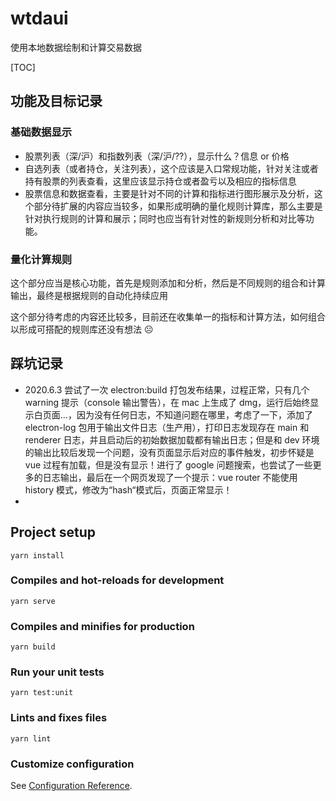 # wtdaui

使用本地数据绘制和计算交易数据

[TOC]

## 功能及目标记录

### 基础数据显示

-   股票列表（深/沪）和指数列表（深/沪/??），显示什么？信息 or 价格
-   自选列表（或者持仓，关注列表），这个应该是入口常规功能，针对关注或者持有股票的列表查看，这里应该显示持仓或者盈亏以及相应的指标信息
-   股票信息和数据查看，主要是针对不同的计算和指标进行图形展示及分析，这个部分待扩展的内容应当较多，如果形成明确的量化规则计算库，那么主要是针对执行规则的计算和展示；同时也应当有针对性的新规则分析和对比等功能。

### 量化计算规则

这个部分应当是核心功能，首先是规则添加和分析，然后是不同规则的组合和计算输出，最终是根据规则的自动化持续应用

这个部分待考虑的内容还比较多，目前还在收集单一的指标和计算方法，如何组合以形成可搭配的规则库还没有想法 ☹️

## 踩坑记录

-   2020.6.3 尝试了一次 electron:build 打包发布结果，过程正常，只有几个 warning 提示（console 输出警告），在 mac 上生成了 dmg，运行后始终显示白页面...，因为没有任何日志，不知道问题在哪里，考虑了一下，添加了 electron-log 包用于输出文件日志（生产用），打印日志发现存在 main 和 renderer 日志，并且启动后的初始数据加载都有输出日志；但是和 dev 环境的输出比较后发现一个问题，没有页面显示后对应的事件触发，初步怀疑是 vue 过程有加载，但是没有显示！进行了 google 问题搜索，也尝试了一些更多的日志输出，最后在一个网页发现了一个提示：vue router 不能使用 history 模式，修改为“hash“模式后，页面正常显示！
-

## Project setup

```
yarn install
```

### Compiles and hot-reloads for development

```
yarn serve
```

### Compiles and minifies for production

```
yarn build
```

### Run your unit tests

```
yarn test:unit
```

### Lints and fixes files

```
yarn lint
```

### Customize configuration

See [Configuration Reference](https://cli.vuejs.org/config/).
